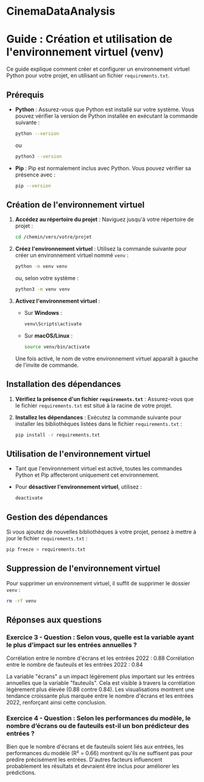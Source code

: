# CinemaDataAnalysis

# Guide : Création et utilisation de l'environnement virtuel (venv) 

Ce guide explique comment créer et configurer un environnement virtuel Python pour votre projet, en utilisant un fichier `requirements.txt`.

## Prérequis

- **Python** : Assurez-vous que Python est installé sur votre système. Vous pouvez vérifier la version de Python installée en exécutant la commande suivante :

  ```bash
  python --version
  ```
  ou
  ```bash
  python3 --version
  ```

- **Pip** : Pip est normalement inclus avec Python. Vous pouvez vérifier sa présence avec :

  ```bash
  pip --version
  ```

## Création de l'environnement virtuel

1. **Accédez au répertoire du projet** :
   Naviguez jusqu'à votre répertoire de projet :

   ```bash
   cd /chemin/vers/votre/projet
   ```

2. **Créez l'environnement virtuel** :
   Utilisez la commande suivante pour créer un environnement virtuel nommé `venv` :

   ```bash
   python -m venv venv
   ```
   ou, selon votre système :
   ```bash
   python3 -m venv venv
   ```

3. **Activez l'environnement virtuel** :
   - Sur **Windows** :
     ```bash
     venv\Scripts\activate
     ```
   - Sur **macOS/Linux** :
     ```bash
     source venv/bin/activate
     ```

   Une fois activé, le nom de votre environnement virtuel apparaît à gauche de l'invite de commande.

## Installation des dépendances

1. **Vérifiez la présence d'un fichier `requirements.txt`** :
   Assurez-vous que le fichier `requirements.txt` est situé à la racine de votre projet.

2. **Installez les dépendances** :
   Exécutez la commande suivante pour installer les bibliothèques listées dans le fichier `requirements.txt` :

   ```bash
   pip install -r requirements.txt
   ```

## Utilisation de l'environnement virtuel

- Tant que l'environnement virtuel est activé, toutes les commandes Python et Pip affecteront uniquement cet environnement.
- Pour **désactiver l'environnement virtuel**, utilisez :

  ```bash
  deactivate
  ```

## Gestion des dépendances

Si vous ajoutez de nouvelles bibliothèques à votre projet, pensez à mettre à jour le fichier `requirements.txt` :

```bash
pip freeze > requirements.txt
```

## Suppression de l'environnement virtuel

Pour supprimer un environnement virtuel, il suffit de supprimer le dossier `venv` :

```bash
rm -rf venv
```

## Réponses aux questions

### Exercice 3 - Question : Selon vous, quelle est la variable ayant le plus d’impact sur les entrées annuelles ?

Corrélation entre le nombre d'écrans et les entrées 2022 : 0.88
Corrélation entre le nombre de fauteuils et les entrées 2022 : 0.84

La variable "écrans" a un impact légèrement plus important sur les entrées annuelles que la variable "fauteuils".
Cela est visible à travers la corrélation légèrement plus élevée (0.88 contre 0.84).
Les visualisations montrent une tendance croissante plus marquée entre le nombre d'écrans et les entrées 2022, renforçant ainsi cette conclusion.

### Exercice 4 - Question : Selon les performances du modèle, le nombre d’écrans ou de fauteuils est-il un bon prédicteur des entrées ?

Bien que le nombre d'écrans et de fauteuils soient liés aux entrées, les performances du modèle (R² = 0.66) montrent qu'ils ne suffisent pas pour prédire précisément les entrées. D'autres facteurs influencent probablement les résultats et devraient être inclus pour améliorer les prédictions.